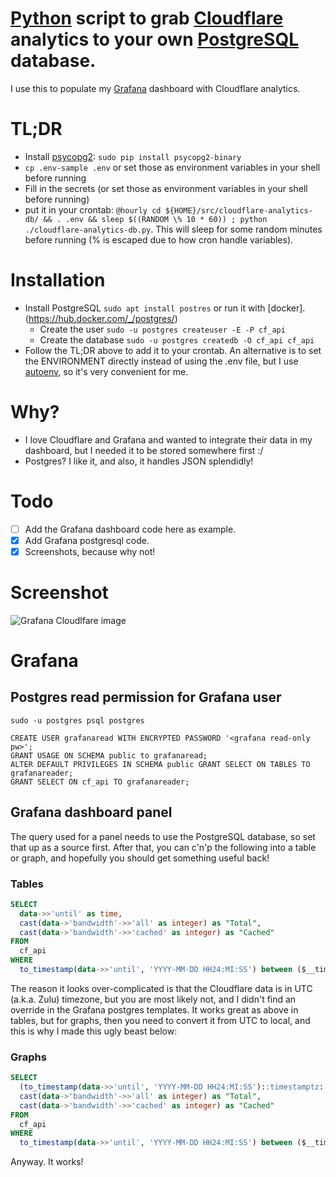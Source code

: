 # [Python](https://python.org) script to grab [Cloudflare](https://api.cloudflare.com/#zone-analytics-dashboard) analytics to your own [PostgreSQL](https://postgresql.org) database. 

I use this to populate my [Grafana](https://grafana.org) dashboard with Cloudflare analytics.

# TL;DR
* Install [psycopg2](http://initd.org/psycopg/): ```sudo pip install psycopg2-binary```
* ```cp .env-sample .env``` or set those as environment variables in your shell before running
* Fill in the secrets (or set those as environment variables in your shell before running)
* put it in your crontab: ```@hourly cd ${HOME}/src/cloudflare-analytics-db/ && . .env && sleep $((RANDOM \% 10 * 60)) ; python ./cloudflare-analytics-db.py```. This will sleep for some random minutes before running (\% is escaped due to how cron handle variables).

# Installation
* Install PostgreSQL ```sudo apt install postres``` or run it with [docker].(https://hub.docker.com/_/postgres/)
  * Create the user ```sudo -u postgres createuser -E -P cf_api```
  * Create the database ```sudo -u postgres createdb -O cf_api cf_api```
* Follow the TL;DR above to add it to your crontab. An alternative is to set the ENVIRONMENT directly instead of using the .env file, but I use [autoenv](https://github.com/kennethreitz/autoenv), so it's very convenient for me.

# Why?
* I love Cloudflare and Grafana and wanted to integrate their data in my dashboard, but I needed it to be stored somewhere first :/
* Postgres? I like it, and also, it handles JSON splendidly!

# Todo
- [ ] Add the Grafana dashboard code here as example.
- [X] Add Grafana postgresql code.
- [X] Screenshots, because why not!

# Screenshot

![Grafana Cloudlfare image](https://i.imgur.com/zcUFae0.png)

# Grafana
## Postgres read permission for Grafana user
```sudo -u postgres psql postgres```
```
CREATE USER grafanaread WITH ENCRYPTED PASSWORD '<grafana read-only pw>';
GRANT USAGE ON SCHEMA public to grafanaread;
ALTER DEFAULT PRIVILEGES IN SCHEMA public GRANT SELECT ON TABLES TO grafanareader;
GRANT SELECT ON cf_api TO grafanareader;
```

## Grafana dashboard panel
The query used for a panel needs to use the PostgreSQL database, so set that up as a source first.
After that, you can c'n'p the following into a table or graph, and hopefully you should get something useful back!

### Tables
```sql
SELECT 
  data->>'until' as time,
  cast(data->'bandwidth'->>'all' as integer) as "Total",
  cast(data->'bandwidth'->>'cached' as integer) as "Cached"
FROM 
  cf_api 
WHERE
  to_timestamp(data->>'until', 'YYYY-MM-DD HH24:MI:SS') between ($__timeFrom() at time zone 'UTC') AND ($__timeTo() at time zone 'UTC')
```

The reason it looks over-complicated is that the Cloudflare data is in UTC (a.k.a. Zulu) timezone, but you are most likely not, and I didn't find an override in the Grafana postgres templates. It works great as above in tables, but for graphs, then you need to convert it from UTC to local, and this is why I made this ugly beast below:

### Graphs
```sql
SELECT 
  (to_timestamp(data->>'until', 'YYYY-MM-DD HH24:MI:SS')::timestamptz::timestamp) as time,
  cast(data->'bandwidth'->>'all' as integer) as "Total",
  cast(data->'bandwidth'->>'cached' as integer) as "Cached"
FROM 
  cf_api 
WHERE
  to_timestamp(data->>'until', 'YYYY-MM-DD HH24:MI:SS') between ($__timeFrom() at time zone 'UTC') AND ($__timeTo() at time zone 'UTC')
```

Anyway. It works!